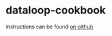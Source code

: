 # dataloop-cookbook

Instructions can be found [on github](https://github.com/dataloop/dataloop-chef)